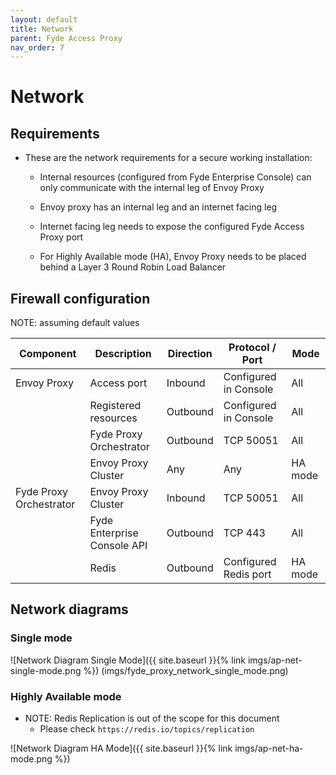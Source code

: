 ```yaml
---
layout: default
title: Network
parent: Fyde Access Proxy
nav_order: 7
---
```

# Network

## Requirements

- These are the network requirements for a secure working installation:

  - Internal resources (configured from Fyde Enterprise Console) can only communicate with the internal leg of Envoy Proxy

  - Envoy proxy has an internal leg and an internet facing leg

  - Internet facing leg needs to expose the configured Fyde Access Proxy port

  - For Highly Available mode (HA), Envoy Proxy needs to be placed behind a Layer 3 Round Robin Load Balancer

## Firewall configuration

NOTE: assuming default values

| Component                 | Description                   | Direction | Protocol / Port       | Mode    |
| ------------------------- | ------------------------------| --------- | --------------------- | ------- |
| Envoy Proxy               | Access port                   | Inbound   | Configured in Console | All     |
|                           | Registered resources          | Outbound  | Configured in Console | All     |
|                           | Fyde Proxy Orchestrator       | Outbound  | TCP 50051             | All     |
|                           | Envoy Proxy Cluster           | Any       | Any                   | HA mode |
| Fyde Proxy Orchestrator   | Envoy Proxy Cluster           | Inbound   | TCP 50051             | All     |
|                           | Fyde Enterprise Console API   | Outbound  | TCP 443               | All     |
|                           | Redis                         | Outbound  | Configured Redis port | HA mode |

## Network diagrams

### Single mode

![Network Diagram Single Mode]({{ site.baseurl }}{% link imgs/ap-net-single-mode.png %})
(imgs/fyde_proxy_network_single_mode.png)

### Highly Available mode

- NOTE: Redis Replication is out of the scope for this document
  - Please check `https://redis.io/topics/replication`

![Network Diagram HA Mode]({{ site.baseurl }}{% link imgs/ap-net-ha-mode.png %})

